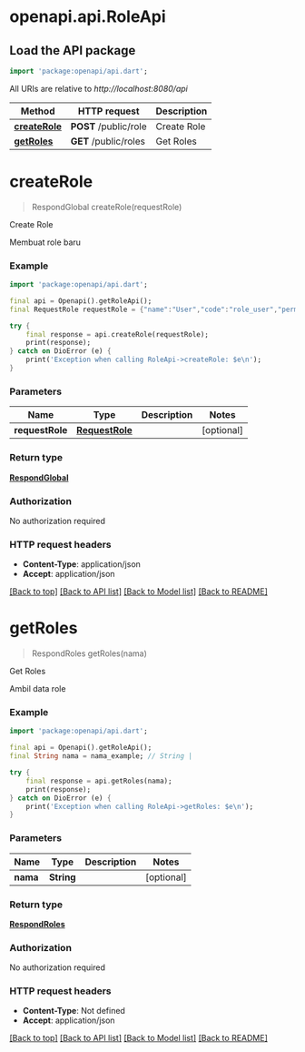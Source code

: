 # openapi.api.RoleApi

## Load the API package
```dart
import 'package:openapi/api.dart';
```

All URIs are relative to *http://localhost:8080/api*

Method | HTTP request | Description
------------- | ------------- | -------------
[**createRole**](RoleApi.md#createrole) | **POST** /public/role | Create Role
[**getRoles**](RoleApi.md#getroles) | **GET** /public/roles | Get Roles


# **createRole**
> RespondGlobal createRole(requestRole)

Create Role

Membuat role baru

### Example
```dart
import 'package:openapi/api.dart';

final api = Openapi().getRoleApi();
final RequestRole requestRole = {"name":"User","code":"role_user","permissions":[{"id":"5d0b4afd-ef01-4bcd-bf7b-16cda0bb32ef","label":"permission_3","value":"PERMISSION 3","description":"Permission 3 untuk user"}]}; // RequestRole | 

try {
    final response = api.createRole(requestRole);
    print(response);
} catch on DioError (e) {
    print('Exception when calling RoleApi->createRole: $e\n');
}
```

### Parameters

Name | Type | Description  | Notes
------------- | ------------- | ------------- | -------------
 **requestRole** | [**RequestRole**](RequestRole.md)|  | [optional] 

### Return type

[**RespondGlobal**](RespondGlobal.md)

### Authorization

No authorization required

### HTTP request headers

 - **Content-Type**: application/json
 - **Accept**: application/json

[[Back to top]](#) [[Back to API list]](../README.md#documentation-for-api-endpoints) [[Back to Model list]](../README.md#documentation-for-models) [[Back to README]](../README.md)

# **getRoles**
> RespondRoles getRoles(nama)

Get Roles

Ambil data role

### Example
```dart
import 'package:openapi/api.dart';

final api = Openapi().getRoleApi();
final String nama = nama_example; // String | 

try {
    final response = api.getRoles(nama);
    print(response);
} catch on DioError (e) {
    print('Exception when calling RoleApi->getRoles: $e\n');
}
```

### Parameters

Name | Type | Description  | Notes
------------- | ------------- | ------------- | -------------
 **nama** | **String**|  | [optional] 

### Return type

[**RespondRoles**](RespondRoles.md)

### Authorization

No authorization required

### HTTP request headers

 - **Content-Type**: Not defined
 - **Accept**: application/json

[[Back to top]](#) [[Back to API list]](../README.md#documentation-for-api-endpoints) [[Back to Model list]](../README.md#documentation-for-models) [[Back to README]](../README.md)

